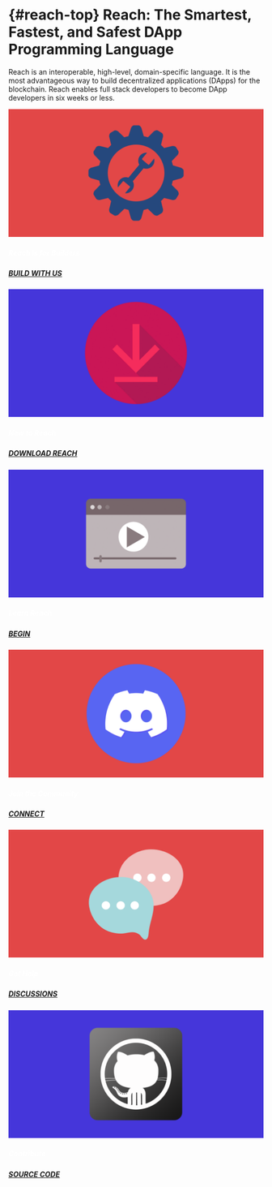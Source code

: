 # {#reach-top} Reach: The Smartest, Fastest, and Safest DApp Programming Language

Reach is an interoperable, high-level, domain-specific language. 
It is the most advantageous way to build decentralized applications (DApps) for the blockchain. 
Reach enables full stack developers to become DApp developers in six weeks or less.

<div class="container">
    <section class="row align-items-center g-1">
        <section class="col p-3">
            <div class="card text-center">
                <a href="/why/index.md">
                <img src="build.png" class="card-img-top" alt="Why builders need Reach">
                </a>
                <div class="card-body">
                    <h5 class="card-title" style="color:#fff">Reach is for Builders</h5>
                    <a href="/why/#build">
                    <h5 class="btn btn-primary card-title">BUILD WITH US</h5>
                    </a>
                </div>
            </div>
        </section>
        <section class="col p-3">
            <div class="card text-center">
                <a href="/quickstart/#quickstart">
                <img src="./why/download.png" class="card-img-top" alt="Download Reach">
                </a>
                <div class="card-body">
                    <h5 class="card-title" style="color:#fff">New to Reach</h5>
                    <a href="/quickstart/#quickstart">
                    <h5 class="btn btn-primary card-title">DOWNLOAD REACH</h5>
                    </a>
                </div>
            </div>
        </section>
        <section class="row align-items-center g-1">
            <section class="col p-3">
                <div class="card text-center">
                    <a href="/tut/#tuts">
                    <img src="./why/learn.png" class="card-img-top" alt="Learn Reach">
                    </a>
                    <div class="card-body">
                        <h5 class="card-title" style="color:#fff">Learn Reach</h5>
                        <a href="/tut/#tuts">
                        <h5 class="btn btn-primary card-title">BEGIN</h5>
                        </a>
                    </div>
                </div>
            </section>
            <section class="col p-3">
                <div class="card text-center">
                    <a href="@{DISCORD}">
                    <img src="./why/community.png" class="card-img-top" alt="Join the Community">
                    </a>
                    <div class="card-body">
                        <h5 class="card-title" style="color:#fff">Join the Community</h5>
                        <a href="@{DISCORD}">
                        <h5 class="btn btn-primary card-title">CONNECT</h5>
                        </a>
                    </div>
                </div>
            </section>
        </section>
        <section class="row align-items-center g-1">
            <section class="col p-3">
                <div class="card text-center">
                    <a href="@{DISCUSSIONS}">
                    <img src="./why/discussions.png" class="card-img-top" alt="Get Help">
                    </a>
                    <div class="card-body">
                        <h5 class="card-title" style="color:#fff">Get Help</h5>
                        <a href="@{DISCUSSIONS}">
                        <h5 class="btn btn-primary card-title">DISCUSSIONS</h5>
                        </a>
                    </div>
                </div>
            </section>
            <section class="col p-3">
                <div class="card text-center">
                    <a href="@{REPO}">
                    <img src="source.png" class="card-img-top" alt="Join the Community">
                    </a>
                    <div class="card-body">
                        <h5 class="card-title" style="color:#fff">Contribute</h5>
                        <a href="@{REPO}">
                        <h5 class="btn btn-primary card-title">SOURCE CODE</h5>
                        </a>
                    </div>
                </div>
            </section>
        </section>
    </section>
</div> 